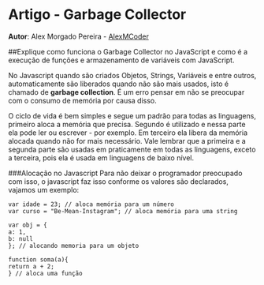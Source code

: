 # Artigo - Garbage Collector
**Autor**: Alex Morgado Pereira - [AlexMCoder](https://github.com/AlexMCoder)

##Explique como funciona o Garbage Collector no JavaScript e como é a execução de funções e armazenamento de variáveis com JavaScript.

No Javascript quando são criados Objetos, Strings, Variáveis e entre outros, automaticamente são liberados quando não são mais usados, isto é chamado de **garbage collection**. É um erro pensar em não se preocupar com o consumo de memória por causa disso.

O ciclo de vida é bem simples e segue um padrão para todas as linguagens, primeiro aloca a memória que precisa. Segundo é utilizado e nessa parte ela pode ler ou escrever - por exemplo. Em terceiro ela libera da memória alocada quando não for mais necessário.
Vale lembrar que a primeira e a segunda parte são usadas em praticamente em todas as linguagens, exceto a terceira, pois ela é usada em linguagens de baixo nível.

###Alocação no Javascript
Para não deixar o programador preocupado com isso, o javascript faz isso conforme os valores são declarados, vajamos um exemplo:
```
var idade = 23; // aloca memória para um número
var curso = "Be-Mean-Instagram"; // aloca memória para uma string 

var obj = {
a: 1,
b: null
}; // alocando memoria para um objeto

function soma(a){
return a + 2;
} // aloca uma função

```




